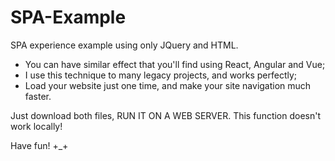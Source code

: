 # SPA-Example
SPA experience example using only JQuery and HTML.

- You can have similar effect that you'll find using React, Angular and Vue;
- I use this technique to many legacy projects, and works perfectly;
- Load your website just one time, and make your site navigation much faster.

Just download both files, RUN IT ON A WEB SERVER. This function doesn't work locally!

Have fun! +_+

